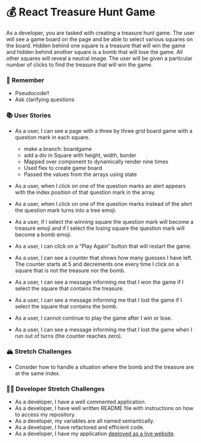 # 💰 React Treasure Hunt Game

As a developer, you are tasked with creating a treasure hunt game. The user will see a game board on the page and be able to select various squares on the board. Hidden behind one square is a treasure that will win the game and hidden behind another square is a bomb that will lose the game. All other squares will reveal a neutral image. The user will be given a particular number of clicks to find the treasure that will win the game.

### 🤔 Remember

- Pseudocode!!
- Ask clarifying questions

### 📚 User Stories

- As a user, I can see a page with a three by three grid board game with a question mark in each square.
    - make a branch: boardgame
    - add a div in Square with height, width, border
    - Mapped over component to dynamically render nine times
    - Used flex to create game board
    - Passed the values from the arrays using state

- As a user, when I click on one of the question marks an alert appears with the index position of that question mark in the array.

- As a user, when I click on one of the question marks instead of the alert the question mark turns into a tree emoji.

- As a user, if I select the winning square the question mark will become a treasure emoji and if I select the losing square the question mark will become a bomb emoji.

- As a user, I can click on a “Play Again” button that will restart the game.

- As a user, I can see a counter that shows how many guesses I have left. The counter starts at 5 and decrements one every time I click on a square that is not the treasure nor the bomb.

- As a user, I can see a message informing me that I won the game if I select the square that contains the treasure.

- As a user, I can see a message informing me that I lost the game if I select the square that contains the bomb.

- As a user, I cannot continue to play the game after I win or lose.

- As a user, I can see a message informing me that I lost the game when I run out of turns (the counter reaches zero).

### 🏔 Stretch Challenges

- Consider how to handle a situation where the bomb and the treasure are at the same index.

### 👩‍💻 Developer Stretch Challenges

- As a developer, I have a well commented application.
- As a developer, I have well written README file with instructions on how to access my repository.
- As a developer, my variables are all named semantically.
- As a developer, I have refactored and efficient code.
- As a developer, I have my application [deployed as a live website](https://render.com/docs/deploy-create-react-app).
